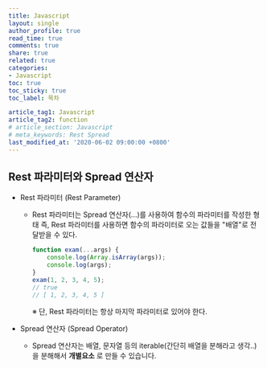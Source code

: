 ```yaml
---
title: Javascript
layout: single
author_profile: true
read_time: true
comments: true
share: true
related: true
categories:
- Javascript
toc: true
toc_sticky: true
toc_label: 목차

article_tag1: Javascript
article_tag2: function 
# article_section: Javascript
# meta_keywords: Rest Spread
last_modified_at: '2020-06-02 09:00:00 +0800'
---
```


## Rest 파라미터와 Spread 연산자
- Rest 파라미터 (Rest Parameter)

    - Rest 파라미터는 Spread 연산자(...)를 사용하여 함수의 파라미터를 작성한 형태
    즉, Rest 파라미터를 사용하면 함수의 파라미터로 오는 값들을 "배열"로 전달받을 수 있다.

        ```javascript
        function exam(...args) {
            console.log(Array.isArray(args)); 
            console.log(args); 
        }
        exam(1, 2, 3, 4, 5);
        // true
        // [ 1, 2, 3, 4, 5 ]
        ```
        ※ 단, Rest 파라미터는 항상 마지막 파라미터로 있어야 한다.


- Spread 연산자 (Spread Operator)

    - Spread 연산자는 배열, 문자열 등의 iterable(간단히 배열을 분해라고 생각..)을 분해해서 __개별요소__ 로 만들 수 있습니다.
